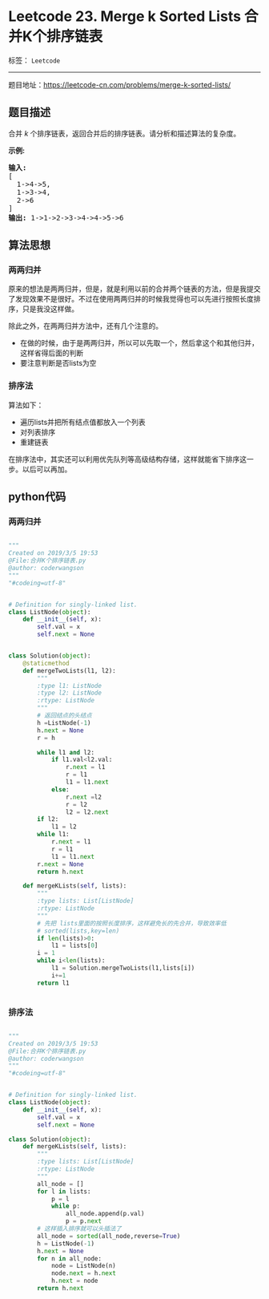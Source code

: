﻿# Leetcode 23. Merge k Sorted Lists 合并K个排序链表

标签： `Leetcode`

---

题目地址：https://leetcode-cn.com/problems/merge-k-sorted-lists/  

## 题目描述   

<p>合并&nbsp;<em>k&nbsp;</em>个排序链表，返回合并后的排序链表。请分析和描述算法的复杂度。</p>

<p><strong>示例:</strong></p>

<pre><strong>输入:</strong>
[
&nbsp; 1-&gt;4-&gt;5,
&nbsp; 1-&gt;3-&gt;4,
&nbsp; 2-&gt;6
]
<strong>输出:</strong> 1-&gt;1-&gt;2-&gt;3-&gt;4-&gt;4-&gt;5-&gt;6</pre>  

## 算法思想    

### 两两归并

原来的想法是两两归并，但是，就是利用以前的合并两个链表的方法，但是我提交了发现效果不是很好。不过在使用两两归并的时候我觉得也可以先进行按照长度排序，只是我没这样做。  

除此之外，在两两归并方法中，还有几个注意的。  

* 在做的时候，由于是两两归并，所以可以先取一个，然后拿这个和其他归并，这样省得后面的判断
* 要注意判断是否lists为空    

###  排序法  

算法如下：  

* 遍历lists并把所有结点值都放入一个列表
* 对列表排序 
* 重建链表  

在排序法中，其实还可以利用优先队列等高级结构存储，这样就能省下排序这一步。以后可以再加。  

## python代码  

### 两两归并

```python  

"""
Created on 2019/3/5 19:53
@File:合并K个排序链表.py
@author: coderwangson
"""
"#codeing=utf-8"


# Definition for singly-linked list.
class ListNode(object):
    def __init__(self, x):
        self.val = x
        self.next = None


class Solution(object):
    @staticmethod
    def mergeTwoLists(l1, l2):
        """
        :type l1: ListNode
        :type l2: ListNode
        :rtype: ListNode
        """
        # 返回结点的头结点
        h =ListNode(-1)
        h.next = None
        r = h

        while l1 and l2:
            if l1.val<l2.val:
                r.next = l1
                r = l1
                l1 = l1.next
            else:
                r.next =l2
                r = l2
                l2 = l2.next
        if l2:
            l1 = l2
        while l1:
            r.next = l1
            r = l1
            l1 = l1.next
        r.next = None
        return h.next

    def mergeKLists(self, lists):
        """
        :type lists: List[ListNode]
        :rtype: ListNode
        """
        # 先把 lists里面的按照长度排序，这样避免长的先合并，导致效率低
        # sorted(lists,key=len)
        if len(lists)>0:
            l1 = lists[0]
        i = 1
        while i<len(lists):
            l1 = Solution.mergeTwoLists(l1,lists[i])
            i+=1
        return l1



```  

### 排序法  

```python  

"""
Created on 2019/3/5 19:53
@File:合并K个排序链表.py
@author: coderwangson
"""
"#codeing=utf-8"


# Definition for singly-linked list.
class ListNode(object):
    def __init__(self, x):
        self.val = x
        self.next = None

class Solution(object):
    def mergeKLists(self, lists):
        """
        :type lists: List[ListNode]
        :rtype: ListNode
        """
        all_node = []
        for l in lists:
            p = l
            while p:
                all_node.append(p.val)
                p = p.next
        # 这样插入排序就可以头插法了
        all_node = sorted(all_node,reverse=True)
        h = ListNode(-1)
        h.next = None
        for n in all_node:
            node = ListNode(n)
            node.next = h.next
            h.next = node
        return h.next


```






